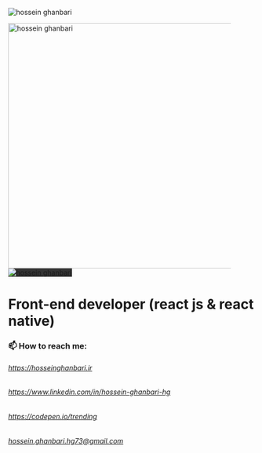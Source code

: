 ![hossein ghanbari](https://hosseinghanbari.ir/img/logoDark.png)

<img alt="hossein ghanbari"  title="hossein ghanbari" src="https://hosseinghanbari.ir/img/logo.png" width="500" style='resize-mode: contain;max-width: 90%;background-image: red' />

<a href="https://hosseinghanbari.ir" style='background-color: #333'>
    <img src="https://hosseinghanbari.ir/img/logo.png" alt="hossein ghanbari" alt="" style='resize-mode: contain;max-width: 90%'>
</a>



# Front-end developer (react js & react native) 
 
### 📫 How to reach me:
######  https://hosseinghanbari.ir
###### https://www.linkedin.com/in/hossein-ghanbari-hg
###### https://codepen.io/trending
###### hossein.ghanbari.hg73@gmail.com
